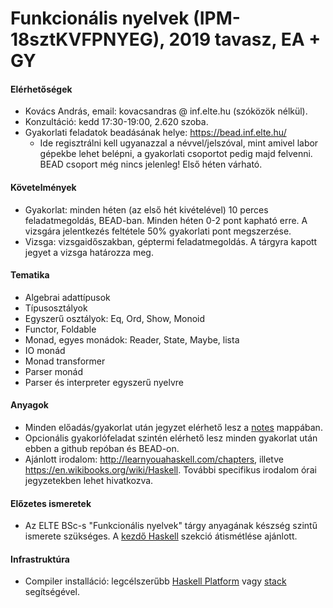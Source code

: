 # Funkcionális nyelvek (IPM-18sztKVFPNYEG), 2019 tavasz, EA + GY

#### Elérhetőségek

- Kovács András, email: kovacsandras @ inf.elte.hu (szóközök nélkül).
- Konzultáció: kedd 17:30-19:00, 2.620 szoba.
- Gyakorlati feladatok beadásának helye: https://bead.inf.elte.hu/
  + Ide regisztrálni kell ugyanazzal a névvel/jelszóval, mint amivel labor gépekbe lehet belépni, a gyakorlati csoportot pedig
    majd felvenni. BEAD csoport még nincs jelenleg! Első héten várható.
    
#### Követelmények

- Gyakorlat: minden héten (az első hét kivételével) 10 perces feladatmegoldás, BEAD-ban. Minden héten 0-2 pont kapható erre. A vizsgára jelentkezés feltétele 50% gyakorlati pont megszerzése.
- Vizsga: vizsgaidőszakban, géptermi feladatmegoldás. A tárgyra kapott jegyet a vizsga határozza meg.

#### Tematika

- Algebrai adattípusok
- Típusosztályok
- Egyszerű osztályok: Eq, Ord, Show, Monoid
- Functor, Foldable
- Monad, egyes monádok: Reader, State, Maybe, lista
- IO monád
- Monad transformer
- Parser monád
- Parser és interpreter egyszerű nyelvre

#### Anyagok

- Minden előadás/gyakorlat után jegyzet elérhető lesz a [notes](notes) mappában.
- Opcionális gyakorlófeladat szintén elérhető lesz minden gyakorlat után ebben a github repóban és BEAD-on.
- Ajánlott irodalom: http://learnyouahaskell.com/chapters, illetve https://en.wikibooks.org/wiki/Haskell. További specifikus
  irodalom órai jegyzetekben lehet hivatkozva.

#### Előzetes ismeretek

- Az ELTE BSc-s "Funkcionális nyelvek" tárgy anyagának készség szintű ismerete szükséges. A [kezdő Haskell](http://lambda.inf.elte.hu/Index.xml) szekció átismétlése ajánlott.

#### Infrastruktúra

- Compiler installáció: legcélszerűbb [Haskell Platform](https://www.haskell.org/platform/) vagy [stack](https://docs.haskellstack.org/en/stable/README/) segítségével. 
